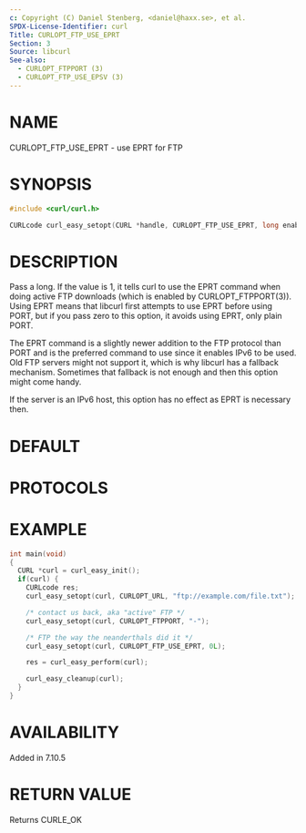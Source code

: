 ```yaml
---
c: Copyright (C) Daniel Stenberg, <daniel@haxx.se>, et al.
SPDX-License-Identifier: curl
Title: CURLOPT_FTP_USE_EPRT
Section: 3
Source: libcurl
See-also:
  - CURLOPT_FTPPORT (3)
  - CURLOPT_FTP_USE_EPSV (3)
---
```


# NAME

CURLOPT_FTP_USE_EPRT - use EPRT for FTP

# SYNOPSIS

~~~c
#include <curl/curl.h>

CURLcode curl_easy_setopt(CURL *handle, CURLOPT_FTP_USE_EPRT, long enabled);
~~~

# DESCRIPTION

Pass a long. If the value is 1, it tells curl to use the EPRT command when
doing active FTP downloads (which is enabled by
CURLOPT_FTPPORT(3)). Using EPRT means that libcurl first attempts to use
EPRT before using PORT, but if you pass zero to this option, it avoids using
EPRT, only plain PORT.

The EPRT command is a slightly newer addition to the FTP protocol than PORT
and is the preferred command to use since it enables IPv6 to be used. Old FTP
servers might not support it, which is why libcurl has a fallback mechanism.
Sometimes that fallback is not enough and then this option might come handy.

If the server is an IPv6 host, this option has no effect as EPRT is necessary
then.

# DEFAULT

# PROTOCOLS

# EXAMPLE

~~~c
int main(void)
{
  CURL *curl = curl_easy_init();
  if(curl) {
    CURLcode res;
    curl_easy_setopt(curl, CURLOPT_URL, "ftp://example.com/file.txt");

    /* contact us back, aka "active" FTP */
    curl_easy_setopt(curl, CURLOPT_FTPPORT, "-");

    /* FTP the way the neanderthals did it */
    curl_easy_setopt(curl, CURLOPT_FTP_USE_EPRT, 0L);

    res = curl_easy_perform(curl);

    curl_easy_cleanup(curl);
  }
}
~~~

# AVAILABILITY

Added in 7.10.5

# RETURN VALUE

Returns CURLE_OK
